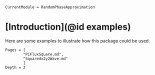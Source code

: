 ```@meta
CurrentModule = RandomPhaseApproximation
```

# [Introduction](@id examples)

Here are some examples to illustrate how this package could be used.

```@contents
Pages = [
        "PiFluxSquare.md",
        "Squaredx2y2Wave.md"
        ]
Depth = 2
```